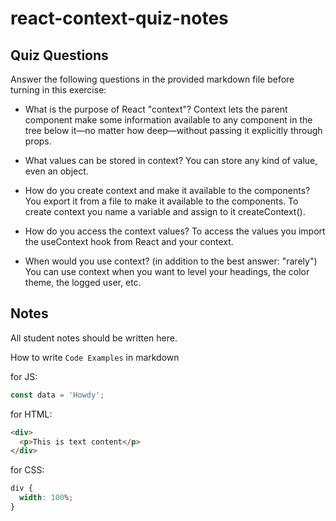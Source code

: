 # react-context-quiz-notes

## Quiz Questions

Answer the following questions in the provided markdown file before turning in this exercise:

- What is the purpose of React "context"?
  Context lets the parent component make some information available to any component in the tree below it—no matter how deep—without passing it explicitly through props.

- What values can be stored in context?
  You can store any kind of value, even an object.

- How do you create context and make it available to the components?
  You export it from a file to make it available to the components. To create context you name a variable and assign to it createContext().

- How do you access the context values?
  To access the values you import the useContext hook from React and your context.

- When would you use context? (in addition to the best answer: "rarely")
  You can use context when you want to level your headings, the color theme, the logged user, etc.

## Notes

All student notes should be written here.

How to write `Code Examples` in markdown

for JS:

```javascript
const data = 'Howdy';
```

for HTML:

```html
<div>
  <p>This is text content</p>
</div>
```

for CSS:

```css
div {
  width: 100%;
}
```
